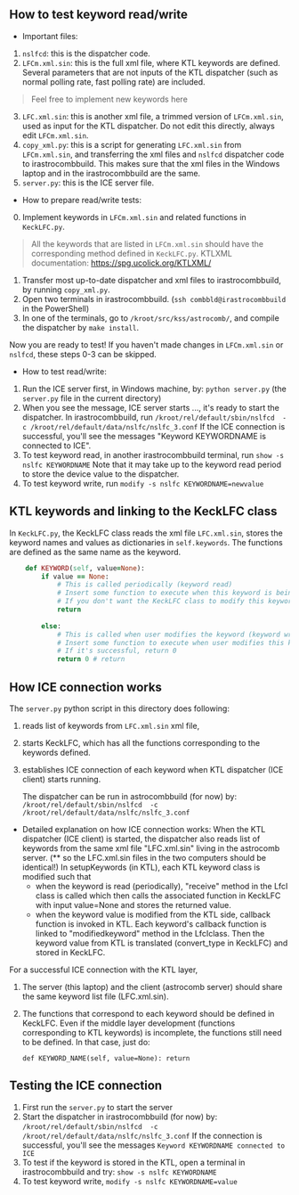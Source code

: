 ## How to test keyword read/write

* Important files:

1. `nslfcd`: this is the dispatcher code.
2. `LFCm.xml.sin`: this is the full xml file, where KTL keywords are defined. Several parameters that are not inputs of the KTL dispatcher (such as normal polling rate, fast polling rate) are included.
> Feel free to implement new keywords here
3. `LFC.xml.sin`: this is another xml file, a trimmed version of `LFCm.xml.sin`, used as input for the KTL dispatcher. Do not edit this directly, always edit `LFCm.xml.sin`.
4. `copy_xml.py`: this is a script for generating `LFC.xml.sin` from `LFCm.xml.sin`, and transferring the xml files and `nslfcd` dispatcher code to irastrocombbuild. This makes sure that the xml files in the Windows laptop and in the irastrocombbuild are the same.
5. `server.py`: this is the ICE server file.

* How to prepare read/write tests:

0. Implement keywords in `LFCm.xml.sin` and related functions in `KeckLFC.py`.
> All the keywords that are listed in `LFCm.xml.sin` should have the corresponding method defined in `KeckLFC.py`.
> KTLXML documentation: https://spg.ucolick.org/KTLXML/
1. Transfer most up-to-date dispatcher and xml files to irastrocombbuild, by running `copy_xml.py`. 
2. Open two terminals in irastrocombbuild. (`ssh combbld@irastrocombbuild` in the PowerShell)
3. In one of the terminals, go to `/kroot/src/kss/astrocomb/`, and compile the dispatcher by `make install`.


Now you are ready to test! If you haven't made changes in `LFCm.xml.sin` or `nslfcd`, these steps 0-3 can be skipped.

* How to test read/write:

1. Run the ICE server first, in Windows machine, by: `python server.py` (the `server.py` file in the current directory)
2. When you see the message, ICE server starts ..., it's ready to start the dispatcher. In irastrocombbuild, run
`/kroot/rel/default/sbin/nslfcd  -c /kroot/rel/default/data/nslfc/nslfc_3.conf`
If the ICE connection is successful, you'll see the messages "Keyword KEYWORDNAME is connected to ICE". 
3. To test keyword read, in another irastrocombbuild terminal, run
`show -s nslfc KEYWORDNAME`
Note that it may take up to the keyword read period to store the device value to the dispatcher.
4. To test keyword write, run
`modify -s nslfc KEYWORDNAME=newvalue`





## KTL keywords and linking to the KeckLFC class

In `KeckLFC.py`, the KeckLFC class reads the xml file `LFC.xml.sin`, stores the keyword names and values as dictionaries in `self.keywords`.
The functions are defined as the same name as the keyword.

``` ruby
    def KEYWORD(self, value=None):
        if value == None: 
            # This is called periodically (keyword read)
            # Insert some function to execute when this keyword is being read and return the value
            # If you don't want the KeckLFC class to modify this keyword (such as ICESTA, the keyword showing the status of the ICE connection), no need to return a value               
            return 
        
        else:
            # This is called when user modifies the keyword (keyword write)
            # Insert some function to execute when user modifies this keyword
            # If it's successful, return 0
            return 0 # return 
```


## How ICE connection works

The `server.py` python script in this directory does following:

1. reads list of keywords from `LFC.xml.sin` xml file,
2. starts KeckLFC, which has all the functions corresponding to the keywords defined.
3. establishes ICE connection of each keyword when KTL dispatcher (ICE client) starts running.
   
   The dispatcher can be run in astrocombbuild (for now) by:
   `/kroot/rel/default/sbin/nslfcd  -c /kroot/rel/default/data/nslfc/nslfc_3.conf`

* Detailed explanation on how ICE connection works:
When the KTL dispatcher (ICE client) is started, the dispatcher also reads list of keywords from the same xml file "LFC.xml.sin" living in the astrocomb server.
(** so the LFC.xml.sin files in the two computers should be identical!)
In setupKeywords (in KTL), each KTL keyword class is modified such that
    - when the keyword is read (periodically), "receive" method in the LfcI class is called which then calls the associated function in KeckLFC with input value=None and stores the returned value.
    - when the keyword value is modified from the KTL side, callback function is invoked in KTL. Each keyword's callback function is linked to "modifiedkeyword" method in the LfcIclass. Then the keyword value from KTL is translated (convert_type in KeckLFC) and stored in KeckLFC.


For a successful ICE connection with the KTL layer,
1. The server (this laptop) and the client (astrocomb server) should share the same keyword list file (LFC.xml.sin).
2. The functions that correspond to each keyword should be defined in KeckLFC. Even if the middle layer development (functions corresponding to KTL keywords) is incomplete, the functions still need to be defined. In that case, just do:
    
     `def KEYWORD_NAME(self, value=None): return`

## Testing the ICE connection

1. First run the `server.py` to start the server
2. Start the dispatcher in irastrocombbuild (for now) by:
   `/kroot/rel/default/sbin/nslfcd  -c /kroot/rel/default/data/nslfc/nslfc_3.conf`
   If the connection is successful, you'll see the messages
   ```Keyword KEYWORDNAME connected to ICE```
3. To test if the keyword is stored in the KTL, open a terminal in irastrocombbuild and try:
    ```show -s nslfc KEYWORDNAME```
4. To test keyword write,
    ```modify -s nslfc KEYWORDNAME=value```


